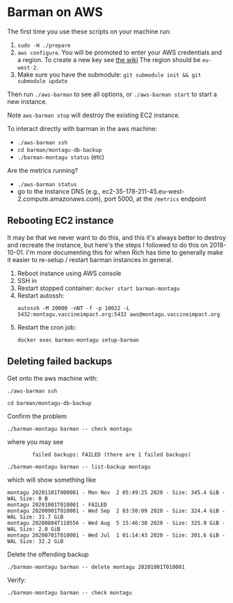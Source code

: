 # Barman on AWS
The first time you use these scripts on your machine run:

1. `sudo -H ./prepare`
2. `aws configure`. You will be promoted to enter your AWS credentials and a region.
    To create a new key see [the wiki](https://github.com/vimc/vimc-wiki/wiki/AWS-things)
    The region should be `eu-west-2`.
3. Make sure you have the submodule: `git submodule init && git submodule update` 

Then run `./aws-barman` to see all options, or `./aws-barman start` to start a
new instance.

Note `aws-barman stop` will destroy the existing EC2 instance.

To interact directly with barman in the aws machine:

* `./aws-barman ssh`
* `cd barman/montagu-db-backup`
* `./barman-montagu status` (etc)

Are the metrics running?

* `./aws-barman status`
* go to the Instance DNS (e.g., ec2-35-178-211-45.eu-west-2.compute.amazonaws.com), port 5000, at the `/metrics` endpoint

## Rebooting EC2 instance
It may be that we never want to do this, and this it's always better to
destroy and recreate the instance, but here's the steps I followed to do
this on 2018-10-01. I'm more documenting this for when Rich has time to
generally make it easier to re-setup / restart barman instances in
general.

1. Reboot instance using AWS console
2. SSH in
3. Restart stopped container: `docker start barman-montagu`
4. Restart autossh:
   ```
   autossh -M 20000 -nNT -f -p 10022 -L 5432:montagu.vaccineimpact.org:5432 aws@montagu.vaccineimpact.org
   ```
5. Restart the cron job:
   ```
   docker exec barman-montagu setup-barman
   ```

## Deleting failed backups

Get onto the aws machine with:

```
./aws-barman ssh
```

```
cd barman/montagu-db-backup
```

Confirm the problem

```
./barman-montagu barman -- check montagu
```

where you may see

```
        failed backups: FAILED (there are 1 failed backups)
```


```
./barman-montagu barman -- list-backup montagu
```

which will show something like

```
montagu 20201101T000001 - Mon Nov  2 05:49:25 2020 - Size: 345.4 GiB - WAL Size: 0 B
montagu 20201001T010001 - FAILED
montagu 20200901T010001 - Wed Sep  2 03:50:09 2020 - Size: 324.4 GiB - WAL Size: 31.7 GiB
montagu 20200804T110556 - Wed Aug  5 15:46:30 2020 - Size: 325.9 GiB - WAL Size: 2.0 GiB
montagu 20200701T010001 - Wed Jul  1 01:14:43 2020 - Size: 301.6 GiB - WAL Size: 32.2 GiB
```

Delete the offending backup

```
./barman-montagu barman -- delete montagu 20201001T010001
```

Verify:

```
./barman-montagu barman -- check montagu
```
